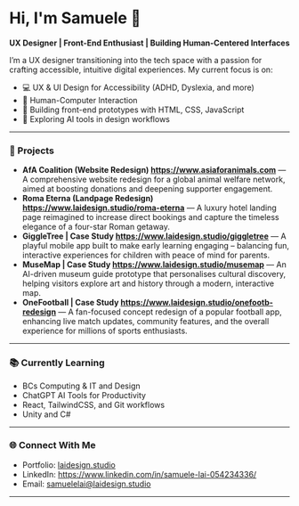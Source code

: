 # Hi, I'm Samuele 👋  
**UX Designer | Front-End Enthusiast | Building Human-Centered Interfaces**

I’m a UX designer transitioning into the tech space with a passion for crafting accessible, intuitive digital experiences. My current focus is on:

- 💻 UX & UI Design for Accessibility (ADHD, Dyslexia, and more)
- 🧠 Human-Computer Interaction
- 🔧 Building front-end prototypes with HTML, CSS, JavaScript
- 🤖 Exploring AI tools in design workflows

---

### 🔨 Projects
- **AfA Coalition (Website Redesign) https://www.asiaforanimals.com** — A comprehensive website redesign for a global animal welfare network, aimed at boosting donations and deepening supporter engagement.
- **Roma Eterna (Landpage Redesign) https://www.laidesign.studio/roma-eterna** — A luxury hotel landing page reimagined to increase direct bookings and capture the timeless elegance of a four-star Roman getaway.
- **GiggleTree | Case Study https://www.laidesign.studio/giggletree** — A playful mobile app built to make early learning engaging – balancing fun, interactive experiences for children with peace of mind for parents.
- **MuseMap | Case Study https://www.laidesign.studio/musemap** — An AI-driven museum guide prototype that personalises cultural discovery, helping visitors explore art and history through a modern, interactive map.
- **OneFootball | Case Study https://www.laidesign.studio/onefootb-redesign** — A fan-focused concept redesign of a popular football app, enhancing live match updates, community features, and the overall experience for millions of sports enthusiasts.
  

---

### 📚 Currently Learning
- BCs Computing & IT and Design  
- ChatGPT AI Tools for Productivity  
- React, TailwindCSS, and Git workflows
- Unity and C#

---

### 🌐 Connect With Me
- Portfolio: [laidesign.studio](http://laidesign.studio)
- LinkedIn: https://www.linkedin.com/in/samuele-lai-054234336/
- Email: samuelelai@laidesign.studio

---

